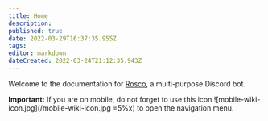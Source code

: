 ```yaml
---
title: Home
description: 
published: true
date: 2022-03-29T16:37:35.955Z
tags: 
editor: markdown
dateCreated: 2022-03-24T21:12:35.943Z
---
```


Welcome to the documentation for [Rosco](https://roscobot.com), a multi-purpose Discord bot.

**Important:** If you are on mobile, do not forget to use this icon ![mobile-wiki-icon.jpg](/mobile-wiki-icon.jpg =5%x) to open the navigation menu.

